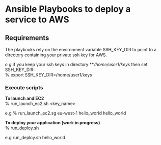 # Ansible Playbooks to deploy a service to AWS

## Requirements
The playbooks rely on the environment variable SSH_KEY_DIR to point to a directory containing your private ssh key for AWS.  
  
*e.g* if you keep your ssh keys in directory ***/home/user1/keys* then set SSH_KEY_DIR:  
% export SSH_KEY_DIR=/home/user1/keys

### Execute scripts
**To launch and EC2**  
% run_launch_ec2.sh <region> <application name> <key_name>  

e.g % run_launch_ec2.sg eu-west-1 hello_world hello_world

**To deploy your application (work in progress)**  
% run_deploy.sh <application name>  

e.g run_deploy.sh hello_world





